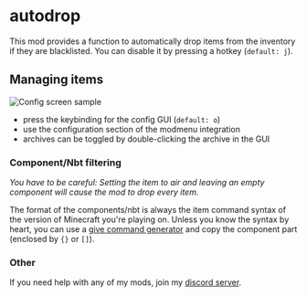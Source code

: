 # autodrop

This mod provides a function to automatically drop items from the
inventory if they are blacklisted.
You can disable it by pressing a hotkey (`default: j`).

## Managing items

![Config screen sample](https://raw.githubusercontent.com/btwonion/autodrop/refs/heads/main/media/config-screen.gif)

- press the keybinding for the config GUI (`default: o`)
- use the configuration section of the modmenu integration
- archives can be toggled by double-clicking the archive in the GUI

### Component/Nbt filtering

*You have to be careful: Setting the item to air and leaving an empty component will cause the mod to drop every item.*

The format of the components/nbt is always the item command syntax of the version of Minecraft you're playing on.
Unless you know the syntax by heart, you can use
a [give command generator](https://www.gamergeeks.net/apps/minecraft/give-command-generator) and copy the component
part (enclosed by `{}` or `[]`).

### Other

If you need help with any of my mods, join my [discord server](https://nyon.dev/discord).
